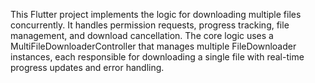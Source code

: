 This Flutter project implements the logic for downloading multiple files concurrently. It handles permission requests, progress tracking, file management, and download cancellation. The core logic uses a MultiFileDownloaderController that manages multiple FileDownloader instances, each responsible for downloading a single file with real-time progress updates and error handling.
